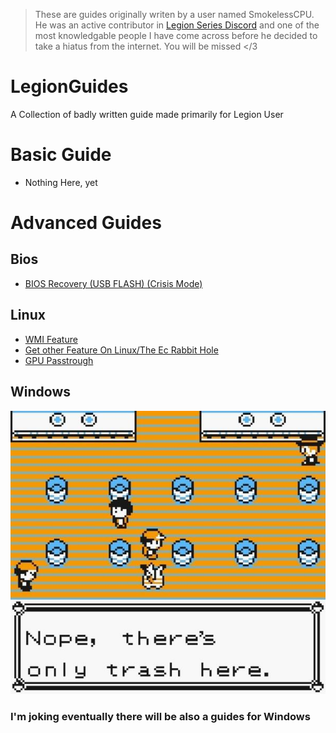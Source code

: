 
> These are guides originally writen by a user named SmokelessCPU. He was an active contributor in [Legion Series Discord](https://discord.gg/legionseries) and one of the most knowledgable people I have come across before he decided to take a hiatus from the internet. You will be missed </3


# LegionGuides
A Collection of badly written guide made primarily for Legion User


# Basic Guide
 - Nothing Here, yet

# Advanced Guides
## Bios
  * [BIOS Recovery (USB FLASH) (Crisis Mode)](Guides/BIOS/BIOS_CRISIS.md)
## Linux
  * [WMI Feature](Guides/Linux/ACPI_WMI_FEATURE.md)
  * [Get other Feature On Linux/The Ec Rabbit Hole](Guides/Linux/EC_RABBIT_HOLE.md)
  * [GPU Passtrough](Guides/Linux/GPU_PASSTROUGHT.md)
## Windows
![Joke](Images/Nope_PKMN.jpg)
### I'm joking eventually there will be also a guides for Windows

